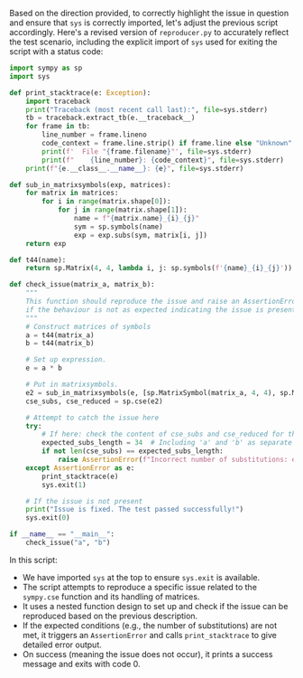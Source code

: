 Based on the direction provided, to correctly highlight the issue in question and ensure that `sys` is correctly imported, let's adjust the previous script accordingly. Here's a revised version of `reproducer.py` to accurately reflect the test scenario, including the explicit import of `sys` used for exiting the script with a status code:

```python
import sympy as sp
import sys

def print_stacktrace(e: Exception):
    import traceback
    print("Traceback (most recent call last):", file=sys.stderr)
    tb = traceback.extract_tb(e.__traceback__)
    for frame in tb:
        line_number = frame.lineno
        code_context = frame.line.strip() if frame.line else "Unknown"
        print(f'  File "{frame.filename}"', file=sys.stderr)
        print(f"    {line_number}: {code_context}", file=sys.stderr)
    print(f"{e.__class__.__name__}: {e}", file=sys.stderr)

def sub_in_matrixsymbols(exp, matrices):
    for matrix in matrices:
        for i in range(matrix.shape[0]):
            for j in range(matrix.shape[1]):
                name = f"{matrix.name}_{i}_{j}"
                sym = sp.symbols(name)
                exp = exp.subs(sym, matrix[i, j])
    return exp

def t44(name):
    return sp.Matrix(4, 4, lambda i, j: sp.symbols(f'{name}_{i}_{j}'))

def check_issue(matrix_a, matrix_b):
    """
    This function should reproduce the issue and raise an AssertionError
    if the behaviour is not as expected indicating the issue is present.
    """
    # Construct matrices of symbols
    a = t44(matrix_a)
    b = t44(matrix_b)

    # Set up expression.
    e = a * b

    # Put in matrixsymbols.
    e2 = sub_in_matrixsymbols(e, [sp.MatrixSymbol(matrix_a, 4, 4), sp.MatrixSymbol(matrix_b, 4, 4)])
    cse_subs, cse_reduced = sp.cse(e2)

    # Attempt to catch the issue here
    try:
        # If here: check the content of cse_subs and cse_reduced for the reported issue
        expected_subs_length = 34  # Including 'a' and 'b' as separate variables
        if not len(cse_subs) == expected_subs_length:
            raise AssertionError(f"Incorrect number of substitutions: expected {expected_subs_length}, got {len(cse_subs)}")
    except AssertionError as e:
        print_stacktrace(e)
        sys.exit(1)

    # If the issue is not present
    print("Issue is fixed. The test passed successfully!")
    sys.exit(0)

if __name__ == "__main__":
    check_issue("a", "b")
```

In this script:
- We have imported `sys` at the top to ensure `sys.exit` is available.
- The script attempts to reproduce a specific issue related to the `sympy.cse` function and its handling of matrices.
- It uses a nested function design to set up and check if the issue can be reproduced based on the previous description.
- If the expected conditions (e.g., the number of substitutions) are not met, it triggers an `AssertionError` and calls `print_stacktrace` to give detailed error output.
- On success (meaning the issue does not occur), it prints a success message and exits with code 0.